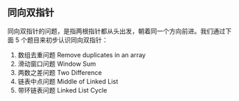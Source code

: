 ## 同向双指针



同向双指针的问题，是指两根指针都从头出发，朝着同一个方向前进。我们通过下面 5 个题目来初步认识同向双指针：

1. 数组去重问题 Remove duplicates in an array
2. 滑动窗口问题 Window Sum
3. 两数之差问题 Two Difference
4. 链表中点问题 Middle of Linked List
5. 带环链表问题 Linked List Cycle



